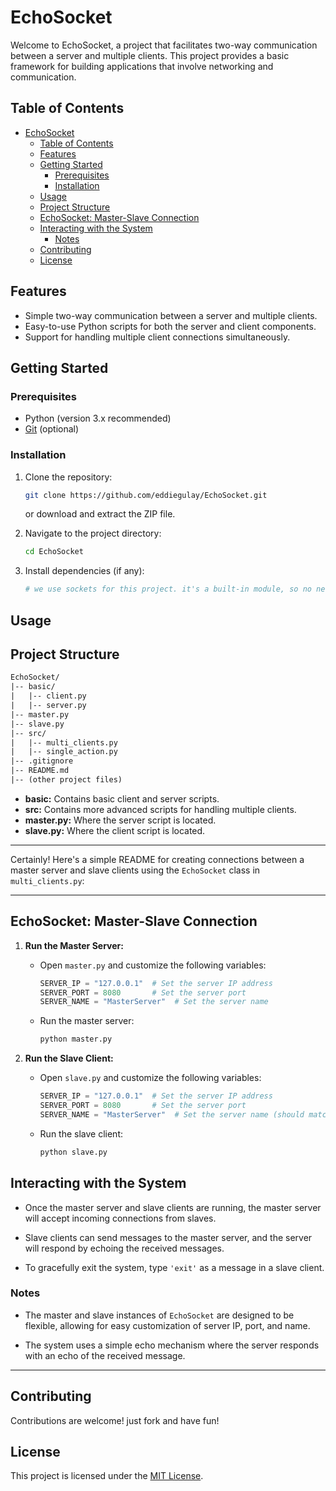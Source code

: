 # EchoSocket


Welcome to EchoSocket, a project that facilitates two-way communication between a server and multiple clients. This project provides a basic framework for building applications that involve networking and communication.

## Table of Contents

- [EchoSocket](#echosocket)
  - [Table of Contents](#table-of-contents)
  - [Features](#features)
  - [Getting Started](#getting-started)
    - [Prerequisites](#prerequisites)
    - [Installation](#installation)
  - [Usage](#usage)
  - [Project Structure](#project-structure)
  - [EchoSocket: Master-Slave Connection](#echosocket-master-slave-connection)
  - [Interacting with the System](#interacting-with-the-system)
    - [Notes](#notes)
  - [Contributing](#contributing)
  - [License](#license)

## Features

- Simple two-way communication between a server and multiple clients.
- Easy-to-use Python scripts for both the server and client components.
- Support for handling multiple client connections simultaneously.

## Getting Started

### Prerequisites

- Python (version 3.x recommended)
- [Git](https://git-scm.com/) (optional)

### Installation

1. Clone the repository:

   ```bash
   git clone https://github.com/eddiegulay/EchoSocket.git
   ```

   or download and extract the ZIP file.

2. Navigate to the project directory:

   ```bash
   cd EchoSocket
   ```

3. Install dependencies (if any):

   ```bash
   # we use sockets for this project. it's a built-in module, so no need to install anything!
   ```

## Usage

## Project Structure

```txt
EchoSocket/
|-- basic/
|   |-- client.py
|   |-- server.py
|-- master.py
|-- slave.py
|-- src/
|   |-- multi_clients.py
|   |-- single_action.py
|-- .gitignore
|-- README.md
|-- (other project files)
```

- **basic:** Contains basic client and server scripts.
- **src:** Contains more advanced scripts for handling multiple clients.
- **master.py:** Where the server script is located.
- **slave.py:** Where the client script is located.

---
Certainly! Here's a simple README for creating connections between a master server and slave clients using the `EchoSocket` class in `multi_clients.py`:

---

## EchoSocket: Master-Slave Connection

1. **Run the Master Server:**

    - Open `master.py` and customize the following variables:

        ```python
        SERVER_IP = "127.0.0.1"  # Set the server IP address
        SERVER_PORT = 8080       # Set the server port
        SERVER_NAME = "MasterServer"  # Set the server name
        ```

    - Run the master server:

        ```bash
        python master.py
        ```

2. **Run the Slave Client:**

    - Open `slave.py` and customize the following variables:

        ```python
        SERVER_IP = "127.0.0.1"  # Set the server IP address
        SERVER_PORT = 8080       # Set the server port
        SERVER_NAME = "MasterServer"  # Set the server name (should match the master)
        ```

    - Run the slave client:

        ```bash
        python slave.py
        ```

## Interacting with the System

- Once the master server and slave clients are running, the master server will accept incoming connections from slaves.

- Slave clients can send messages to the master server, and the server will respond by echoing the received messages.

- To gracefully exit the system, type `'exit'` as a message in a slave client.

### Notes

- The master and slave instances of `EchoSocket` are designed to be flexible, allowing for easy customization of server IP, port, and name.

- The system uses a simple echo mechanism where the server responds with an echo of the received message.

---

## Contributing

Contributions are welcome! just fork and have fun!

## License

This project is licensed under the [MIT License](LICENSE).
